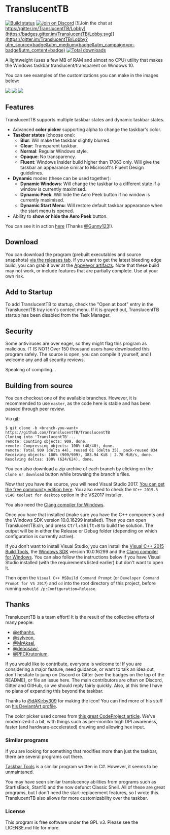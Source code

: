 ﻿# TranslucentTB

[![Build status](https://ci.appveyor.com/api/projects/status/9yym3vr6s5gc7vk3/branch/develop?svg=true)](https://ci.appveyor.com/project/sylveon/translucenttb/branch/develop)
[![Join on Discord](https://img.shields.io/discord/304387206552879116.svg)](https://discord.gg/w95DGTK)
[![Join the chat at https://gitter.im/TranslucentTB/Lobby](https://badges.gitter.im/TranslucentTB/Lobby.svg)](https://gitter.im/TranslucentTB/Lobby?utm_source=badge&utm_medium=badge&utm_campaign=pr-badge&utm_content=badge)
[![Total downloads](https://img.shields.io/github/downloads/TranslucentTB/TranslucentTB/total.svg)](https://github.com/TranslucentTB/TranslucentTB/releases)

A lightweight (uses a few MB of RAM and almost no CPU) utility that makes the Windows taskbar translucent/transparent on Windows 10.

You can see examples of the customizations you can make in the images below:

![](https://charles.getsharex.com/GbOX4b.png) ![](https://charles.getsharex.com/yX37Vc.png) ![](https://charles.getsharex.com/MPaxeO.png)

## Features

TranslucentTB supports multiple taskbar states and dynamic taskbar states.

 - Advanced **color picker** supporting alpha to change the taskbar's color.
 - **Taskbar states** (choose one):
   - **Blur**: Will make the taskbar slightly blurred.
   - **Clear**: Transparent taskbar.
   - **Normal**: Regular Windows style.
   - **Opaque**: No transparency.
   - **Fluent**: Windows Insider build higher than 17063 only. Will give the taskbar an appearance similar to Microsoft's Fluent Design guidelines.
 - **Dynamic** modes (these can be used together):
   - **Dynamic Windows**: Will change the taskbar to a different state if a window is currently maximised.
   - **Dynamic Peek**: Will hide the Aero Peek button if no window is currently maximised.
   - **Dynamic Start Menu**: Will restore default taskbar appearance when the start menu is opened.
 - Ability to **show or hide the Aero Peek** button.

You can see it in action [here](https://gfycat.com/EverlastingCreamyIlladopsis) (Thanks [@Gunny123](https://github.com/Gunny123)!).

## Download

You can download the program (prebuilt executables and source snapshots) [via the releases tab](https://github.com/TranslucentTB/TranslucentTB/releases).
If you want to get the latest bleeding edge build, you can grab it over at the [AppVeyor artifacts](https://ci.appveyor.com/project/sylveon/translucenttb/build/artifacts). Note that these build may not work, or include features that are partially complete. Use at your own risk.

## Add to Startup

To add TranslucentTB to startup, check the "Open at boot" entry in the TranslucentTB tray icon's context menu. If it is grayed out, TranslucentTB startup has been disabled from the Task Manager.

## Security

Some antiviruses are over eager, so they might flag this program as malicious. IT IS NOT! Over 150 thousand users have downloaded this program safely. The source is open, you can compile it yourself, and I welcome any and all security reviews.

Speaking of compiling...

## Building from source

You can checkout one of the available branches. However, it is recommended to use `master`, as the code here is stable and has been passed through peer review.

Via [git](https://git-scm.com):
```
$ git clone -b <branch-you-want> https://github.com/TranslucentTB/TranslucentTB
Cloning into 'TranslucentTB'...
remote: Counting objects: 909, done.
remote: Compressing objects: 100% (40/40), done.
remote: Total 909 (delta 44), reused 61 (delta 35), pack-reused 834
Receiving objects: 100% (909/909), 383.94 KiB | 2.78 MiB/s, done.
Resolving deltas: 100% (624/624), done.
```

You can also download a zip archive of each branch by clicking on the `Clone or download` button while browsing the branch's files.

Now that you have the source, you will need Visual Studio 2017. [You can get the free community edition here](https://www.visualstudio.com/vs/community/).
You also need to check the `VC++ 2015.3 v140 toolset for desktop` option in the VS2017 installer.

You also need the [Clang compiler for Windows](http://releases.llvm.org/download.html).

Once you have that installed (make sure you have the C++ components and the Windows SDK version 10.0.16299 installed). Then you can open TranslucentTB.sln, and press <kbd>Ctrl</kbd>+<kbd>Shift</kbd>+<kbd>B</kbd> to build the solution.
The output will be in either the Release or Debug folder (depending on which configuration is currently active).

If you don't want to install Visual Studio, you can install the [Visual C++ 2015 Build Tools](http://landinghub.visualstudio.com/visual-cpp-build-tools), the [Windows SDK](https://developer.microsoft.com/en-US/windows/downloads/windows-10-sdk) version 10.0.16299 and the [Clang compiler for Windows](http://releases.llvm.org/download.html). You can also follow the instructions below if you have Visual Studio installed (with the requirements listed earlier) but don't want to open it.

Then open the `Visual C++ MSBuild Command Prompt` (or `Developer Command Prompt for VS 2017`) and `cd` into the root directory of this project, before running `msbuild /p:Configuration=Release`.

## Thanks

TranslucentTB is a team effort! It is the result of the collective efforts of many people:
 - [@ethanhs](https://github.com/ethanhs),
 - [@sylveon](https://github.com/sylveon),
 - [@MrAksel](https://github.com/MrAksel),
 - [@denosawr](https://github.com/denosawr),
 - [@PFCKrutonium](https://github.com/PFCKrutonium).

If you would like to contribute, everyone is welcome to! If you are considering a major feature, need guidance, 
or want to talk an idea out, don't hesitate to jump on Discord or Gitter (see the badges on the top of the README), or file an issue here. The main contributors are often on Discord, Gitter and GitHub, so we should reply fairly quickly.
Also, at this time I have no plans of expanding this beyond the taskbar.

Thanks to [@dAKirby309](https://github.com/dAKirby309) for making the icon! You can find more of his stuff on [his DeviantArt profile](https://dakirby309.deviantart.com/).

The color picker used comes from [this great CodeProject article](https://www.codeproject.com/Articles/9207/An-HSV-RGBA-colour-picker).
We've modernized it a bit, with things such as per-monitor high DPI awareness, faster (and hardware-accelerated) drawing and allowing hex input.

### Similar programs

If you are looking for something that modifies more than just the taskbar, there are several programs out there.

[Taskbar Tools](https://github.com/Elestriel/TaskbarTools) is a similar program written in C#. However, it seems to be unmaintaned.

You may have seen similar translucency abilities from programs such as StartIsBack, Start10 and the now defunct Classic Shell. All of these are great programs, but I don't need the start-replacement features, so I wrote this.
TranslucentTB also allows for more customizability over the taskbar.

### License

This program is free software under the GPL v3. Please see the LICENSE.md file for more.
